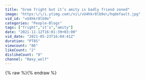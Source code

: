 ```yaml
---
title: "Grom fright but it’s amity is badly friend zoned"
image: "https:\/\/i.ytimg.com\/vi\/vU4hkr8lb9o\/hqdefault.jpg"
vid_id: "vU4hkr8lb9o"
categories: "People-Blogs"
tags: ["fright","it’s","amity"]
date: "2021-11-12T16:01:39+03:00"
vid_date: "2021-05-23T16:04:41Z"
duration: "PT8S"
viewcount: "86"
likeCount: "2"
dislikeCount: "0"
channel: "Røxy_wolf"
---
```

{% raw %}{% endraw %}
